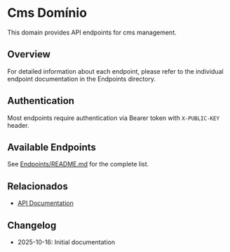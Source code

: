 # Cms Domínio

This domain provides API endpoints for cms management.

## Overview

For detailed information about each endpoint, please refer to the individual endpoint documentation in the Endpoints directory.

## Authentication

Most endpoints require authentication via Bearer token with `X-PUBLIC-KEY` header.

## Available Endpoints

See [Endpoints/README.md](./Endpoints/README.md) for the complete list.

## Relacionados

- [API Documentation](../README.md)

## Changelog

- 2025-10-16: Initial documentation
